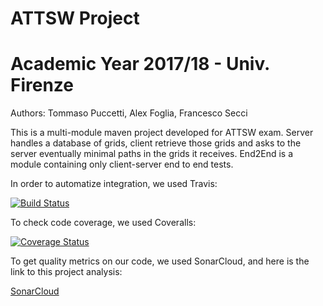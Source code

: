# ATTSW Project

# Academic Year 2017/18 - Univ. Firenze

Authors: Tommaso Puccetti, Alex Foglia, Francesco Secci

This is a multi-module maven project developed for ATTSW exam. Server handles a database of grids, client retrieve those grids and asks to the server eventually minimal paths in the grids it receives. End2End is a module containing only client-server end to end tests.


In order to automatize integration, we used Travis:

[![Build Status](https://travis-ci.org/alexfoglia1/attsw-server.svg?branch=master)](https://travis-ci.org/alexfoglia1/attsw-server)

To check code coverage, we used Coveralls:

[![Coverage Status](https://coveralls.io/repos/github/alexfoglia1/attsw-server/badge.svg?branch=master)](https://coveralls.io/github/alexfoglia1/attsw-server?branch=master)

To get quality metrics on our code, we used SonarCloud, and here is the link to this project analysis:

[SonarCloud](https://sonarcloud.io/dashboard?id=com.alexfoglia%3Aparent)
